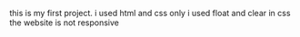 this is my first project. i used html and css only 
i used float and clear in css the website is not responsive
